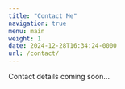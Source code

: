 ```yaml
---
title: "Contact Me"
navigation: true
menu: main
weight: 1
date: 2024-12-28T16:34:24-0000
url: /contact/
---
```


Contact details coming soon...
